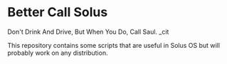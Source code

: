 # Better Call Solus
Don't Drink And Drive, But When You Do, Call Saul. _cit

This repository contains some scripts that are useful in Solus OS but will probably work on any distribution.

